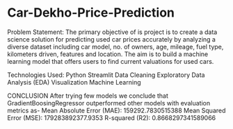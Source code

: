 # Car-Dekho-Price-Prediction

Problem Statement: The primary objective of is project is to create a data science solution for predicting used car prices accurately by analyzing a diverse dataset including car model, no. of owners, age, mileage, fuel type, kilometers driven, features and location. The aim is to build a machine learning model that offers users to find current valuations for used cars.

Technologies Used: 
Python
Streamlit
Data Cleaning
Exploratory Data Analysis (EDA) 
Visualization
Machine Learning

CONCLUSION
After trying few models we conclude that GradientBoosingRegressor outperformed other models with evaluation metrics as- Mean Absolute Error (MAE): 159292.7830515388 Mean Squared Error (MSE): 179283892377.9353 R-squared (R2): 0.8668297341589066
